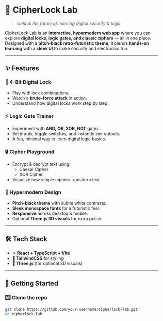# 🔐 CipherLock Lab  

> *Unlock the future of learning digital security & logic.*  

CipherLock Lab is an **interactive, hypermodern web app** where you can explore **digital locks, logic gates, and classic ciphers** — all in one place.  
Designed with a **pitch-black retro-futuristic theme**, it blends **hands-on learning** with a **sleek UI** to make security and electronics fun.  

---

## ✨ Features  

### 🔢 4-Bit Digital Lock  
- Play with lock combinations.  
- Watch a **brute-force attack** in action.  
- Understand how digital locks work step by step.  

### ⚡ Logic Gate Trainer  
- Experiment with **AND, OR, XOR, NOT** gates.  
- Set inputs, toggle switches, and instantly see outputs.  
- A fun, minimal way to learn digital logic basics.  

### 🔒 Cipher Playground  
- Encrypt & decrypt text using:  
  - Caesar Cipher  
  - XOR Cipher  
- Visualize how simple ciphers transform text.  

### 🎨 Hypermodern Design  
- **Pitch-black theme** with subtle white contrasts.  
- **Sleek monospace fonts** for a futuristic feel.  
- **Responsive** across desktop & mobile.  
- Optional **Three.js 3D visuals** for extra polish.  

---

## 🛠️ Tech Stack  

- ⚛️ **React + TypeScript + Vite**  
- 🎨 **TailwindCSS** for styling  
- 🧩 **Three.js** (for optional 3D visuals)  

---

## 🚀 Getting Started  

### 1️⃣ Clone the repo  
```bash
git clone https://github.com/your-username/cipherlock-lab.git
cd cipherlock-lab
